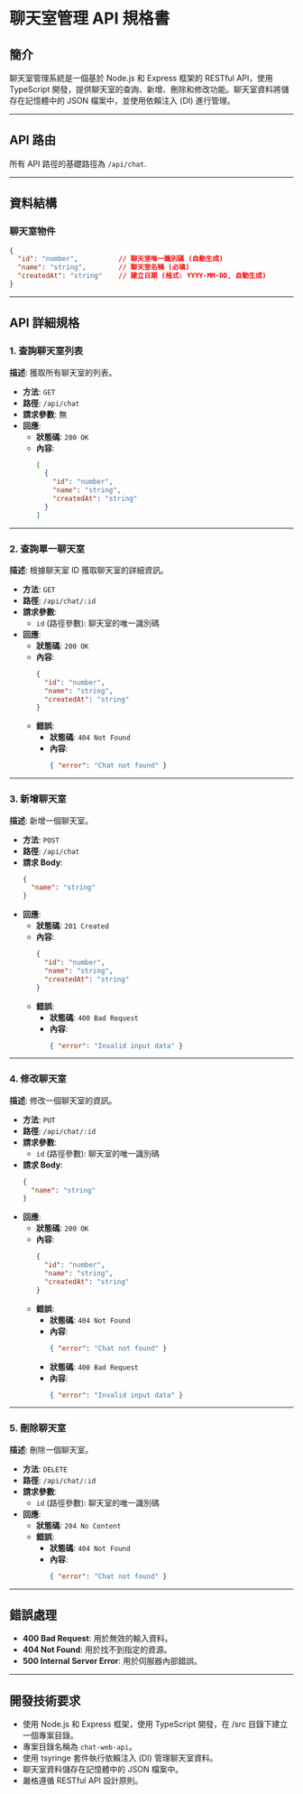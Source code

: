 # 聊天室管理 API 規格書

## 簡介
聊天室管理系統是一個基於 Node.js 和 Express 框架的 RESTful API，使用 TypeScript 開發，提供聊天室的查詢、新增、刪除和修改功能。聊天室資料將儲存在記憶體中的 JSON 檔案中，並使用依賴注入 (DI) 進行管理。

---

## API 路由
所有 API 路徑的基礎路徑為 `/api/chat`.

---

## 資料結構
### 聊天室物件
```json
{
  "id": "number",          // 聊天室唯一識別碼 (自動生成)
  "name": "string",        // 聊天室名稱 (必填)
  "createdAt": "string"    // 建立日期 (格式: YYYY-MM-DD, 自動生成)
}
```

---

## API 詳細規格

### 1. 查詢聊天室列表
**描述**: 獲取所有聊天室的列表。

- **方法**: `GET`
- **路徑**: `/api/chat`
- **請求參數**: 無
- **回應**:
  - **狀態碼**: `200 OK`
  - **內容**:
    ```json
    [
      {
        "id": "number",
        "name": "string",
        "createdAt": "string"
      }
    ]
    ```

---

### 2. 查詢單一聊天室
**描述**: 根據聊天室 ID 獲取聊天室的詳細資訊。

- **方法**: `GET`
- **路徑**: `/api/chat/:id`
- **請求參數**:
  - `id` (路徑參數): 聊天室的唯一識別碼
- **回應**:
  - **狀態碼**: `200 OK`
  - **內容**:
    ```json
    {
      "id": "number",
      "name": "string",
      "createdAt": "string"
    }
    ```
  - **錯誤**:
    - **狀態碼**: `404 Not Found`
    - **內容**:
      ```json
      { "error": "Chat not found" }
      ```

---

### 3. 新增聊天室
**描述**: 新增一個聊天室。

- **方法**: `POST`
- **路徑**: `/api/chat`
- **請求 Body**:
  ```json
  {
    "name": "string"
  }
  ```
- **回應**:
  - **狀態碼**: `201 Created`
  - **內容**:
    ```json
    {
      "id": "number",
      "name": "string",
      "createdAt": "string"
    }
    ```
  - **錯誤**:
    - **狀態碼**: `400 Bad Request`
    - **內容**:
      ```json
      { "error": "Invalid input data" }
      ```

---

### 4. 修改聊天室
**描述**: 修改一個聊天室的資訊。

- **方法**: `PUT`
- **路徑**: `/api/chat/:id`
- **請求參數**:
  - `id` (路徑參數): 聊天室的唯一識別碼
- **請求 Body**:
  ```json
  {
    "name": "string"
  }
  ```
- **回應**:
  - **狀態碼**: `200 OK`
  - **內容**:
    ```json
    {
      "id": "number",
      "name": "string",
      "createdAt": "string"
    }
    ```
  - **錯誤**:
    - **狀態碼**: `404 Not Found`
    - **內容**:
      ```json
      { "error": "Chat not found" }
      ```
    - **狀態碼**: `400 Bad Request`
    - **內容**:
      ```json
      { "error": "Invalid input data" }
      ```

---

### 5. 刪除聊天室
**描述**: 刪除一個聊天室。

- **方法**: `DELETE`
- **路徑**: `/api/chat/:id`
- **請求參數**:
  - `id` (路徑參數): 聊天室的唯一識別碼
- **回應**:
  - **狀態碼**: `204 No Content`
  - **錯誤**:
    - **狀態碼**: `404 Not Found`
    - **內容**:
      ```json
      { "error": "Chat not found" }
      ```

---

## 錯誤處理
- **400 Bad Request**: 用於無效的輸入資料。
- **404 Not Found**: 用於找不到指定的資源。
- **500 Internal Server Error**: 用於伺服器內部錯誤。

---

## 開發技術要求
- 使用 Node.js 和 Express 框架，使用 TypeScript 開發，在 /src 目錄下建立一個專案目錄。
- 專案目錄名稱為 `chat-web-api`。
- 使用 tsyringe 套件執行依賴注入 (DI) 管理聊天室資料。
- 聊天室資料儲存在記憶體中的 JSON 檔案中。
- 嚴格遵循 RESTful API 設計原則。